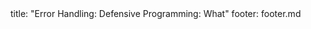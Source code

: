<frontmatter>
title: "Error Handling: Defensive Programming: What"
footer: footer.md
</frontmatter>

<include src="unit-inPage-asFlat.md" boilerplate />